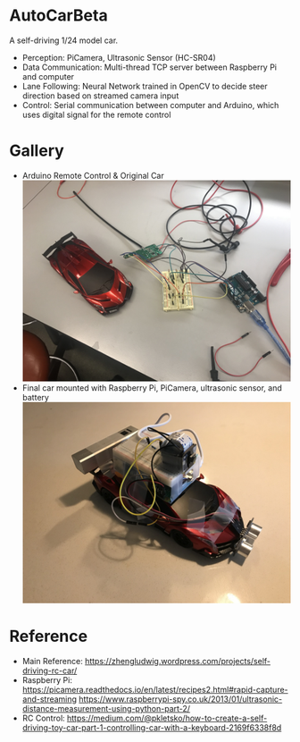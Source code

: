 # AutoCarBeta
A self-driving 1/24 model car.
- Perception: PiCamera, Ultrasonic Sensor (HC-SR04)
- Data Communication: Multi-thread TCP server between Raspberry Pi and computer
- Lane Following: Neural Network trained in OpenCV to decide steer direction based on streamed camera input
- Control: Serial communication between computer and Arduino, which uses digital signal for the remote control

# Gallery
- Arduino Remote Control & Original Car
![Arduino Remote Control & Original Car](images/Arduino_RC_and_original_car.JPG?raw=true "Arduino Remote Control & Original Car")
- Final car mounted with Raspberry Pi, PiCamera, ultrasonic sensor, and battery
![Final Car](images/final_car.JPG?raw=true "Final car mounted with Raspberry Pi, PiCamera, ultrasonic sensor, and battery")

# Reference
- Main Reference:
https://zhengludwig.wordpress.com/projects/self-driving-rc-car/
- Raspberry Pi:
https://picamera.readthedocs.io/en/latest/recipes2.html#rapid-capture-and-streaming
https://www.raspberrypi-spy.co.uk/2013/01/ultrasonic-distance-measurement-using-python-part-2/
- RC Control:
https://medium.com/@pkletsko/how-to-create-a-self-driving-toy-car-part-1-controlling-car-with-a-keyboard-2169f6338f8d
